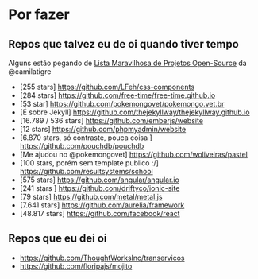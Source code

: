 # Por fazer

## Repos que talvez eu de oi quando tiver tempo

Alguns estão pegando de [Lista Maravilhosa de Projetos Open-Source](https://github.com/camilatigre/listamaravilhosaopensource)
da @camilatigre

- [255 stars] https://github.com/LFeh/css-components
- [284 stars] https://github.com/free-time/free-time.github.io
- [53 star] https://github.com/pokemongovet/pokemongo.vet.br
- [É sobre Jekyll] https://github.com/thejekyllway/thejekyllway.github.io
- [16.789 / 536 stars] https://github.com/emberjs/website
- [12 stars] https://github.com/phpmyadmin/website
- [6.870 stars, só contraste, pouca coisa ] https://github.com/pouchdb/pouchdb
- [Me ajudou no @pokemongovet] https://github.com/woliveiras/pastel
- [100 stars, porém sem template publico :/] https://github.com/resultsystems/school
- [575 stars] https://github.com/angular/angular.io
- [241 stars ] https://github.com/driftyco/ionic-site
- [79 stars] https://github.com/metal/metal.js
- [7.641 stars] https://github.com/aurelia/framework
- [48.817 stars] https://github.com/facebook/react

<!--
  do woliveiras https://github.com/woliveiras/vimparanoobs

  171.195 https://github.com/FreeCodeCamp/FreeCodeCamp

  https://github.com/free-time/free-time.github.io
  https://github.com/guantanamo/konfy
-->


## Repos que eu dei oi
- https://github.com/ThoughtWorksInc/transervicos
- https://github.com/floripajs/mojito